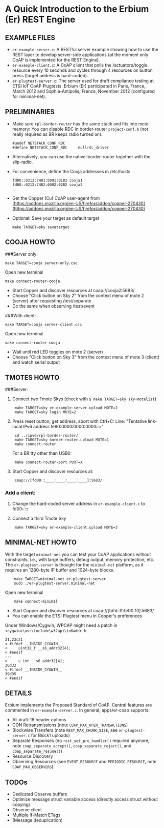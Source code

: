 A Quick Introduction to the Erbium (Er) REST Engine
===================================================

EXAMPLE FILES
-------------

- `er-example-server.c`: A RESTful server example showing how to use the REST
  layer to develop server-side applications (at the moment only CoAP is
  implemented for the REST Engine).
- `er-example-client.c`: A CoAP client that polls the /actuators/toggle resource
  every 10 seconds and cycles through 4 resources on button press (target
  address is hard-coded).
- `er-plugtest-server.c`: The server used for draft compliance testing at ETSI
  IoT CoAP Plugtests. Erbium (Er) participated in Paris, France, March 2012 and
  Sophia-Antipolis, France, November 2012 (configured for minimal-net).

PRELIMINARIES
-------------

- Make sure `rpl-border-router` has the same stack and fits into mote memory:
  You can disable RDC in border-router `project-conf.h` (not really required as BR keeps radio turned on).
  
      #undef NETSTACK_CONF_RDC
      #define NETSTACK_CONF_RDC     nullrdc_driver

- Alternatively, you can use the native-border-router together with the slip-radio.
- For convenience, define the Cooja addresses in /etc/hosts

      fd00::0212:7401:0001:0101 cooja1
      fd00::0212:7402:0002:0202 cooja2
      ...

- Get the Copper (Cu) CoAP user-agent from
  [https://addons.mozilla.org/en-US/firefox/addon/copper-270430](https://addons.mozilla.org/en-US/firefox/addon/copper-270430)
- Optional: Save your target as default target

      make TARGET=sky savetarget

COOJA HOWTO
-----------

###Server only:

    make TARGET=cooja server-only.csc

Open new terminal

    make connect-router-cooja

- Start Copper and discover resources at coap://cooja2:5683/
- Choose "Click button on Sky 2" from the context menu of mote 2 (server) after
  requesting /test/separate
- Do the same when observing /test/event

###With client:

    make TARGET=cooja server-client.csc

Open new terminal

    make connect-router-cooja

- Wait until red LED toggles on mote 2 (server)
- Choose "Click button on Sky 3" from the context menu of mote 3 (client) and
  watch serial output

TMOTES HOWTO
------------

###Server:

1. Connect two Tmote Skys (check with `$ make TARGET=sky sky-motelist`)

        make TARGET=sky er-example-server.upload MOTE=2
        make TARGET=sky login MOTE=2

2. Press reset button, get address, abort with Ctrl+C:
   Line: "Tentative link-local IPv6 address fe80:0000:0000:0000:____:____:____:____"

        cd ../ipv6/rpl-border-router/
        make TARGET=sky border-router.upload MOTE=1
        make connect-router

    For a BR tty other than USB0:

        make connect-router-port PORT=X

3. Start Copper and discover resources at:

        coap://[fd00::____:____:____:____]:5683/

### Add a client:

1. Change the hard-coded server address in `er-example-client.c` to fd00::____:____:____:____
2. Connect a third Tmote Sky

        make TARGET=sky er-example-client.upload MOTE=3

MINIMAL-NET HOWTO
-----------------

With the target `minimal-net` you can test your CoAP applications without
constraints, i.e., with large buffers, debug output, memory protection, etc.
The `er-plugtest-server` is thought for the `minimal-net` platform, as it requires
an 1280-byte IP buffer and 1024-byte blocks.

        make TARGET=minimal-net er-plugtest-server
        sudo ./er-plugtest-server.minimal-net

Open new terminal

        make connect-minimal

- Start Copper and discover resources at coap://[fdfd::ff:fe00:10]:5683/
- You can enable the ETSI Plugtest menu in Copper's preferences

Under Windows/Cygwin, WPCAP might need a patch in
`<cygwin>\usr\include\w32api\in6addr.h`:

    21,23c21
    < #ifdef __INSIDE_CYGWIN__
    <     uint32_t __s6_addr32[4];
    < #endif
    ---
    >     u_int __s6_addr32[4];
    36d33
    < #ifdef __INSIDE_CYGWIN__
    39d35
    < #endif

DETAILS
-------

Erbium implements the Proposed Standard of CoAP. Central features are commented
in `er-example-server.c`.  In general, apps/er-coap supports:

- All draft-18 header options
- CON Retransmissions (note `COAP_MAX_OPEN_TRANSACTIONS`)
- Blockwise Transfers (note `REST_MAX_CHUNK_SIZE`, see `er-plugtest-server.c` for
  Block1 uploads)
- Separate Responses (no `rest_set_pre_handler()` required anymore, note
  `coap_separate_accept()`, `coap_separate_reject()`, and `coap_separate_resume()`)
- Resource Discovery
- Observing Resources (see `EVENT_RESOURCE` and `PERIODIC_RESOURCE`, note
  `COAP_MAX_OBSERVERS`)

TODOs
-----

- Dedicated Observe buffers
- Optimize message struct variable access (directly access struct without copying)
- Observe client
- Multiple If-Match ETags
- (Message deduplication)
